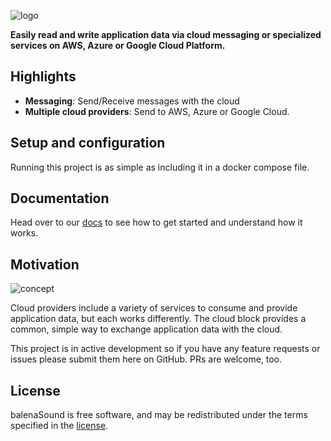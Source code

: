 ![logo](https://raw.githubusercontent.com/balena-io-playground/cloudBlock/main/docs/images/cloudBlock-logo.png)

**Easily read and write application data via cloud messaging or specialized services on AWS, Azure or Google Cloud Platform.**

## Highlights

- **Messaging**: Send/Receive messages with the cloud
- **Multiple cloud providers**: Send to AWS, Azure or Google Cloud.

## Setup and configuration

Running this project is as simple as including it in a docker compose file.

## Documentation

Head over to our [docs](docs/) to see how to get started and understand how it works.

## Motivation

![concept](https://raw.githubusercontent.com/balena-io-playground/cloudBlock/main/docs/images/cloud.png)

Cloud providers include a variety of services to consume and provide application data, but each works differently. The cloud block provides a common, simple way to exchange application data with the cloud.

This project is in active development so if you have any feature requests or issues please submit them here on GitHub. PRs are welcome, too.

## License

balenaSound is free software, and may be redistributed under the terms specified in the [license](https://github.com/balenalabs/balena-sound/blob/master/LICENSE).

